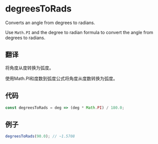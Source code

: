 # degreesToRads

Converts an angle from degrees to radians.

Use `Math.PI` and the degree to radian formula to convert the angle from degrees to radians.

## 翻译

将角度从度转换为弧度。

使用Math.PI和度数到弧度公式将角度从度数转换为弧度。

## 代码

```js
const degreesToRads = deg => (deg * Math.PI) / 180.0;
```

## 例子

```js
degreesToRads(90.0); // ~1.5708
```
